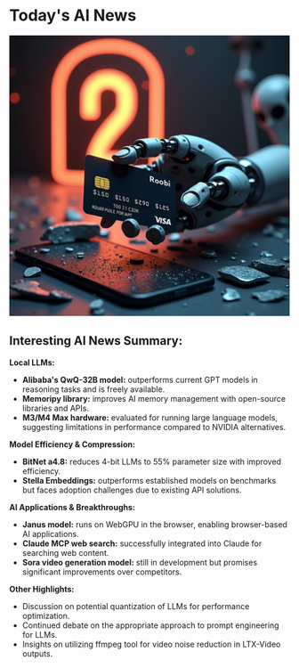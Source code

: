 
# Today's AI News

![Todays Image](pictures/20241202_101451.png)

## Interesting AI News Summary:

**Local LLMs:**

- **Alibaba's QwQ-32B model:** outperforms current GPT models in reasoning tasks and is freely available. 
- **Memoripy library:** improves AI memory management with open-source libraries and APIs.
- **M3/M4 Max hardware:** evaluated for running large language models, suggesting limitations in performance compared to NVIDIA alternatives.

**Model Efficiency & Compression:**

- **BitNet a4.8:** reduces 4-bit LLMs to 55% parameter size with improved efficiency.
- **Stella Embeddings:** outperforms established models on benchmarks but faces adoption challenges due to existing API solutions.

**AI Applications & Breakthroughs:**

- **Janus model:** runs on WebGPU in the browser, enabling browser-based AI applications.
- **Claude MCP web search:** successfully integrated into Claude for searching web content.
- **Sora video generation model:** still in development but promises significant improvements over competitors.

**Other Highlights:**

- Discussion on potential quantization of LLMs for performance optimization.
- Continued debate on the appropriate approach to prompt engineering for LLMs.
- Insights on utilizing ffmpeg tool for video noise reduction in LTX-Video outputs.
